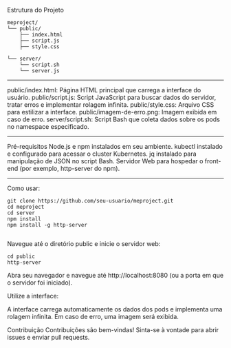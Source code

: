 Estrutura do Projeto
```
meproject/
└── public/
    ├── index.html
    ├── script.js
    ├── style.css
    
└── server/
    └── script.sh
    └── server.js 
```
-------

public/index.html: Página HTML principal que carrega a interface do usuário.
public/script.js: Script JavaScript para buscar dados do servidor, tratar erros e implementar rolagem infinita.
public/style.css: Arquivo CSS para estilizar a interface.
public/imagem-de-erro.png: Imagem exibida em caso de erro.
server/script.sh: Script Bash que coleta dados sobre os pods no namespace especificado.

--------------------------------------

Pré-requisitos
Node.js e npm instalados em seu ambiente.
kubectl instalado e configurado para acessar o cluster Kubernetes.
jq instalado para manipulação de JSON no script Bash.
Servidor Web para hospedar o front-end (por exemplo, http-server do npm).

-----------------------------------

Como usar:

```
git clone https://github.com/seu-usuario/meproject.git
cd meproject
cd server
npm install
npm install -g http-server


```
Navegue até o diretório public e inicie o servidor web:

```
cd public
http-server
```

Abra seu navegador e navegue até http://localhost:8080 (ou a porta em que o servidor foi iniciado).

Utilize a interface:

A interface carrega automaticamente os dados dos pods e implementa uma rolagem infinita.
Em caso de erro, uma imagem será exibida.

Contribuição
Contribuições são bem-vindas! Sinta-se à vontade para abrir issues e enviar pull requests.




